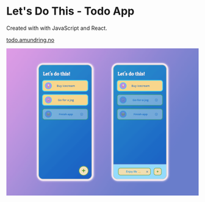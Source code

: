 # Let's Do This - Todo App

Created with with JavaScript and React.

[todo.amundring.no](https://todo.amundring.no)

![Screenshots](https://github.com/Amund-Ring/Fun-React-Todo-App/blob/master/screenshots.png?raw=true)
